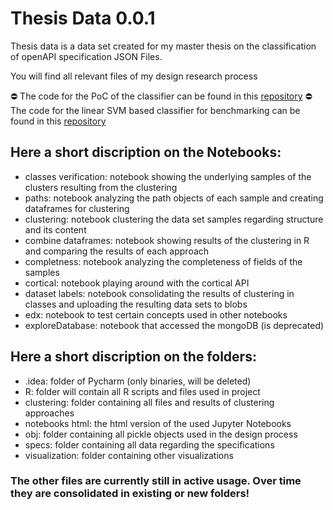 # Thesis Data 0.0.1

Thesis data is a data set created for my master thesis on the 
classification of openAPI specification JSON Files. 

You will find all relevant files of my design research process

:no_entry: The code for the PoC of the classifier can be found in this [repository](https://github.com/pmanlukas/colab)
:no_entry: The code for the linear SVM based classifier for benchmarking can be found in this [repository](https://github.com/pmanlukas/colabSVM)

## Here a short discription on the Notebooks:

- classes verification: notebook showing the underlying samples of the clusters resulting from the clustering
- paths: notebook analyzing the path objects of each sample and creating dataframes for clustering
- clustering: notebook clustering the data set samples regarding structure and its content
- combine dataframes: notebook showing results of the clustering in R and comparing the results of each approach
- completness: notebook analyzing the completeness of fields of the samples
- cortical: notebook playing around with the cortical API
- dataset labels: notebook consolidating the results of clustering in classes and uploading the resulting data sets to blobs
- edx: notebook to test certain concepts used in other notebooks
- exploreDatabase: notebook that accessed the mongoDB (is deprecated)

## Here a short discription on the folders:
- .idea: folder of Pycharm (only binaries, will be deleted)
- R: folder will contain all R scripts and files used in project
- clustering: folder containing all files and results of clustering approaches
- notebooks html: the html version of the used Jupyter Notebooks
- obj: folder containing all pickle objects used in the design process
- specs: folder containing all data regarding the specifications
- visualization: folder containing other visualizations

### The other files are currently still in active usage. Over time they are consolidated in existing or new folders!
